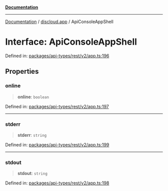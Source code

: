 [**Documentation**](../../README.md)

***

[Documentation](../../packages.md) / [discloud.app](../README.md) / ApiConsoleAppShell

# Interface: ApiConsoleAppShell

Defined in: [packages/api-types/rest/v2/app.ts:196](https://github.com/discloud/discloud.app/blob/1e4ce40911bd2c25d95ae21441839a6f9ec7c445/packages/api-types/rest/v2/app.ts#L196)

## Properties

### online

> **online**: `boolean`

Defined in: [packages/api-types/rest/v2/app.ts:197](https://github.com/discloud/discloud.app/blob/1e4ce40911bd2c25d95ae21441839a6f9ec7c445/packages/api-types/rest/v2/app.ts#L197)

***

### stderr

> **stderr**: `string`

Defined in: [packages/api-types/rest/v2/app.ts:199](https://github.com/discloud/discloud.app/blob/1e4ce40911bd2c25d95ae21441839a6f9ec7c445/packages/api-types/rest/v2/app.ts#L199)

***

### stdout

> **stdout**: `string`

Defined in: [packages/api-types/rest/v2/app.ts:198](https://github.com/discloud/discloud.app/blob/1e4ce40911bd2c25d95ae21441839a6f9ec7c445/packages/api-types/rest/v2/app.ts#L198)
